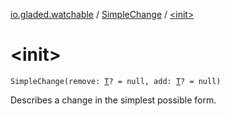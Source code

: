 [io.gladed.watchable](../index.md) / [SimpleChange](index.md) / [&lt;init&gt;](./-init-.md)

# &lt;init&gt;

`SimpleChange(remove: `[`T`](index.md#T)`? = null, add: `[`T`](index.md#T)`? = null)`

Describes a change in the simplest possible form.

